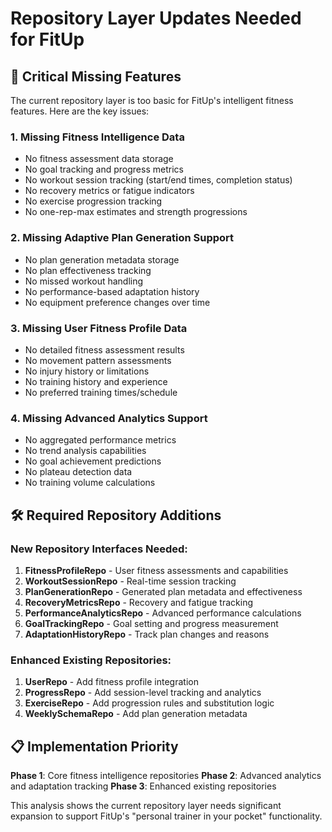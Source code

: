 # Repository Layer Updates Needed for FitUp

## 🚨 Critical Missing Features

The current repository layer is too basic for FitUp's intelligent fitness features. Here are the key issues:

### 1. **Missing Fitness Intelligence Data**
- No fitness assessment data storage
- No goal tracking and progress metrics
- No workout session tracking (start/end times, completion status)
- No recovery metrics or fatigue indicators
- No exercise progression tracking
- No one-rep-max estimates and strength progressions

### 2. **Missing Adaptive Plan Generation Support**
- No plan generation metadata storage
- No plan effectiveness tracking
- No missed workout handling
- No performance-based adaptation history
- No equipment preference changes over time

### 3. **Missing User Fitness Profile Data**
- No detailed fitness assessment results
- No movement pattern assessments
- No injury history or limitations
- No training history and experience
- No preferred training times/schedule

### 4. **Missing Advanced Analytics Support**
- No aggregated performance metrics
- No trend analysis capabilities
- No goal achievement predictions
- No plateau detection data
- No training volume calculations

## 🛠️ Required Repository Additions

### New Repository Interfaces Needed:

1. **FitnessProfileRepo** - User fitness assessments and capabilities
2. **WorkoutSessionRepo** - Real-time session tracking  
3. **PlanGenerationRepo** - Generated plan metadata and effectiveness
4. **RecoveryMetricsRepo** - Recovery and fatigue tracking
5. **PerformanceAnalyticsRepo** - Advanced performance calculations
6. **GoalTrackingRepo** - Goal setting and progress measurement
7. **AdaptationHistoryRepo** - Track plan changes and reasons

### Enhanced Existing Repositories:

1. **UserRepo** - Add fitness profile integration
2. **ProgressRepo** - Add session-level tracking and analytics
3. **ExerciseRepo** - Add progression rules and substitution logic
4. **WeeklySchemaRepo** - Add plan generation metadata

## 📋 Implementation Priority

**Phase 1**: Core fitness intelligence repositories
**Phase 2**: Advanced analytics and adaptation tracking
**Phase 3**: Enhanced existing repositories

This analysis shows the current repository layer needs significant expansion to support FitUp's "personal trainer in your pocket" functionality.